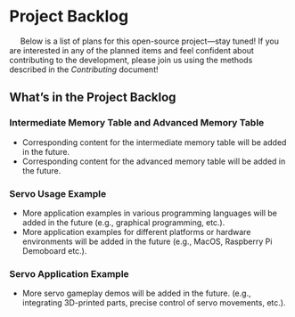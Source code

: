 # Project Backlog

&nbsp;&nbsp;&nbsp;&nbsp;&nbsp;Below is a list of plans for this open-source project—stay tuned! If you are interested in any of the planned items and feel confident about contributing to the development, please join us using the methods described in the _Contributing_ document!

## What’s in the Project Backlog

### Intermediate Memory Table and Advanced Memory Table
 - Corresponding content for the intermediate memory table will be added in the future.
 - Corresponding content for the advanced memory table will be added in the future.

### Servo Usage Example
 - More application examples in various programming languages will be added in the future (e.g., graphical programming, etc.).
 - More application examples for different platforms or hardware environments will be added in the future (e.g., MacOS, Raspberry Pi Demoboard etc.).

### Servo Application Example
 - More servo gameplay demos will be added in the future. (e.g., integrating 3D-printed parts, precise control of servo movements, etc.).
